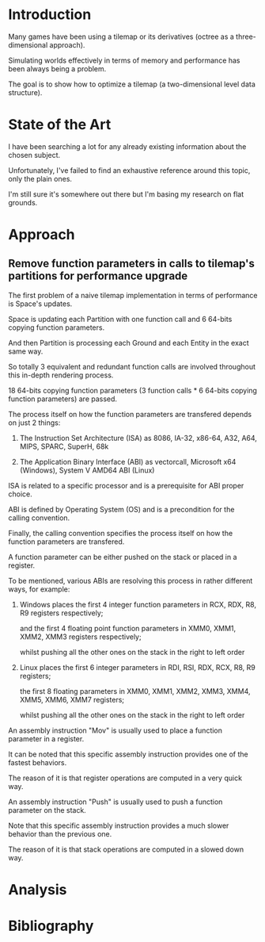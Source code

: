 # Introduction

Many games have been using a tilemap or its derivatives (octree as a three-dimensional approach).

Simulating worlds effectively in terms of memory and performance has been always being a problem.

The goal is to show how to optimize a tilemap (a two-dimensional level data structure).



# State of the Art

I have been searching a lot for any already existing information about the chosen subject.

Unfortunately, I've failed to find an exhaustive reference around this topic, only the plain ones.

I'm still sure it's somewhere out there but I'm basing my research on flat grounds.



# Approach

## Remove function parameters in calls to tilemap's partitions for performance upgrade

The first problem of a naive tilemap implementation in terms of performance is Space's updates.

Space is updating each Partition with one function call and 6 64-bits copying function parameters.

And then Partition is processing each Ground and each Entity in the exact same way.

So totally 3 equivalent and redundant function calls are involved throughout this in-depth rendering process.

18 64-bits copying function parameters (3 function calls * 6 64-bits copying function parameters) are passed.

The process itself on how the function parameters are transfered depends on just 2 things:

1. The Instruction Set Architecture (ISA) as 8086, IA-32, x86-64, A32, A64, MIPS, SPARC, SuperH, 68k

2. The Application Binary Interface (ABI) as vectorcall, Microsoft x64 (Windows), System V AMD64 ABI (Linux)

ISA is related to a specific processor and is a prerequisite for ABI proper choice.

ABI is defined by Operating System (OS) and is a precondition for the calling convention.

Finally, the calling convention specifies the process itself on how the function parameters are transfered.

A function parameter can be either pushed on the stack or placed in a register.

To be mentioned, various ABIs are resolving this process in rather different ways, for example:

1. Windows places the first 4 integer function parameters in RCX, RDX, R8, R9 registers respectively;

   and the first 4 floating point function parameters in XMM0, XMM1, XMM2, XMM3 registers respectively;

   whilst pushing all the other ones on the stack in the right to left order
  
2. Linux places the first 6 integer parameters in RDI, RSI, RDX, RCX, R8, R9 registers;
   
   the first 8 floating parameters in XMM0, XMM1, XMM2, XMM3, XMM4, XMM5, XMM6, XMM7 registers;
   
   whilst pushing all the other ones on the stack in the right to left order
   
An assembly instruction "Mov" is usually used to place a function parameter in a register.

It can be noted that this specific assembly instruction provides one of the fastest behaviors.

The reason of it is that register operations are computed in a very quick way.

An assembly instruction "Push" is usually used to push a function parameter on the stack.

Note that this specific assembly instruction provides a much slower behavior than the previous one.

The reason of it is that stack operations are computed in a slowed down way.



# Analysis



# Bibliography
